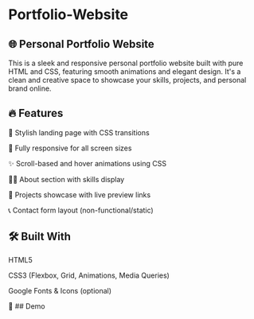 # Portfolio-Website

## 🌐 Personal Portfolio Website

This is a sleek and responsive personal portfolio website built with pure HTML and CSS, featuring smooth animations and elegant design. It's a clean and creative space to showcase your skills, projects, and personal brand online.

## 🔥 Features
🎨 Stylish landing page with CSS transitions

📱 Fully responsive for all screen sizes

✨ Scroll-based and hover animations using CSS

🧑‍💼 About section with skills display

📂 Projects showcase with live preview links

📞 Contact form layout (non-functional/static)

## 🛠️ Built With
HTML5

CSS3 (Flexbox, Grid, Animations, Media Queries)

Google Fonts & Icons (optional)

🚀 ## Demo
